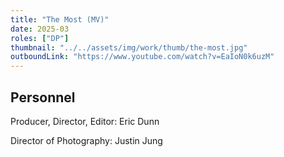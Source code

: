 ```yaml
---
title: "The Most (MV)"
date: 2025-03
roles: ["DP"]
thumbnail: "../../assets/img/work/thumb/the-most.jpg"
outboundLink: "https://www.youtube.com/watch?v=EaIoN0k6uzM"
---
```


## Personnel

Producer, Director, Editor: Eric Dunn

Director of Photography: Justin Jung
